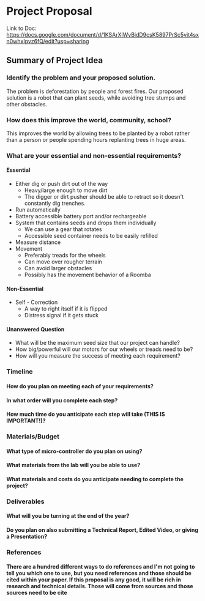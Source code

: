 # Project Proposal

Link to Doc: https://docs.google.com/document/d/1KSArXlWvBidD9csK5897PrSc5vit4sxn0whxIpvz6fQ/edit?usp=sharing

## Summary of Project Idea
### Identify the problem and your proposed solution.
The problem is deforestation by people and forest fires. Our proposed solution is a robot that can plant seeds, while avoiding tree stumps and other obstacles. 
### How does this improve the world, community, school?
This improves the world by allowing trees to be planted by a robot rather than a person or people spending hours replanting trees in huge areas.
### What are your essential and non-essential requirements?
#### Essential
- Either dig or push dirt out of the way 
  - Heavy/large enough to move dirt
  - The digger or dirt pusher should be able to retract so it doesn't constantly dig trenches.
- Run automatically
- Battery accessible battery port and/or rechargeable
- System that contains seeds and drops them individually
  - We can use a gear that rotates
  - Accessible seed container needs to be easily refilled
- Measure distance
- Movement
  - Preferably treads for the wheels
  - Can move over rougher terrain
  - Can avoid larger obstacles
  - Possibly has the movement behavior of a Roomba
#### Non-Essential
- Self - Correction
  - A  way to right itself if it is flipped
  - Distress signal if it gets stuck
#### Unanswered Question
- What will be the maximum seed size that our project can handle?
- How big/powerful will our motors for our wheels or treads need to be?
- How will you measure the success of meeting each requirement?


### Timeline
#### How do you plan on meeting each of your requirements?
#### In what order will you complete each step?
#### How much time do you anticipate each step will take (THIS IS IMPORTANT!)?


### Materials/Budget
#### What type of micro-controller do you plan on using?
#### What materials from the lab will you be able to use?
#### What materials and costs do you anticipate needing to complete the project?


### Deliverables
#### What will you be turning at the end of the year?
#### Do you plan on also submitting a Technical Report, Edited Video, or giving a Presentation?


### References
#### There are a hundred different ways to do references and I'm not going to tell you which one to use, but you need references and those should be cited within your paper.  If this proposal is any good, it will be rich in research and technical details.  Those will come from sources and those sources need to be cite

